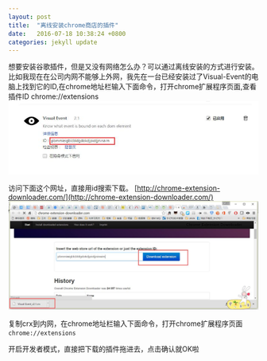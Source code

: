 ```yaml
---
layout: post
title:  "离线安装chrome商店的插件"
date:   2016-07-18 10:38:24 +0800
categories: jekyll update
---
```


想要安装谷歌插件，但是又没有网络怎么办？可以通过离线安装的方式进行安装。比如我现在在公司内网不能够上外网，我先在一台已经安装过了Visual-Event的电脑上找到它的ID,在chrome地址栏输入下面命令，打开chrome扩展程序页面,查看插件ID
chrome://extensions
[![QQ截图20160718103422](/assets/images/2016/07/QQ截图20160718103422.jpg)](/assets/images/2016/07/QQ截图20160718103422.jpg)

访问下面这个网址，直接用id搜索下载。
[http://chrome-extension-downloader.com/](http://chrome-extension-downloader.com/)
[![QQ截图20160718103453](/assets/images/2016/07/QQ截图20160718103453.jpg)](/assets/images/2016/07/QQ截图20160718103453.jpg)

复制crx到内网，在chrome地址栏输入下面命令，打开chrome扩展程序页面
```chrome://extensions```

开启开发者模式，直接把下载的插件拖进去，点击确认就OK啦